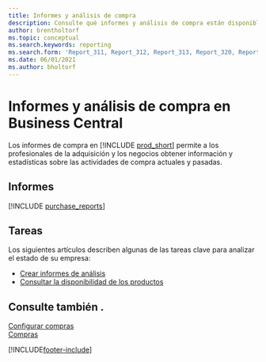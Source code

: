 ```yaml
---
title: Informes y análisis de compra
description: Consulte qué informes y análisis de compra están disponibles en la versión estándar de Business Central para que pueda realizar un seguimiento de su negocio.
author: brentholtorf
ms.topic: conceptual
ms.search.keywords: reporting
ms.search.form: 'Report_311, Report_312, Report_313, Report_320, Report_709, Report_707, Report_709, Report_714, Report_716, Report_720'
ms.date: 06/01/2021
ms.author: bholtorf
---
```

# <a name="purchase-reports-and-analytics-in-business-central"></a>Informes y análisis de compra en Business Central

Los informes de compra en [!INCLUDE [prod_short](includes/prod_short.md)] permite a los profesionales de la adquisición y los negocios obtener información y estadísticas sobre las actividades de compra actuales y pasadas.  

## <a name="reports"></a>Informes
[!INCLUDE [purchase_reports](includes/purchase-reports-include.md)]

## <a name="tasks"></a>Tareas
Los siguientes artículos describen algunas de las tareas clave para analizar el estado de su empresa:

* [Crear informes de análisis](bi-how-create-analysis-views-reports.md)  
* [Consultar la disponibilidad de los productos](inventory-how-availability-overview.md)  


## <a name="see-also"></a>Consulte también .
[Configurar compras](purchasing-setup-purchasing.md)  
[Compras](purchasing-manage-purchasing.md)  

[!INCLUDE[footer-include](includes/footer-banner.md)]
